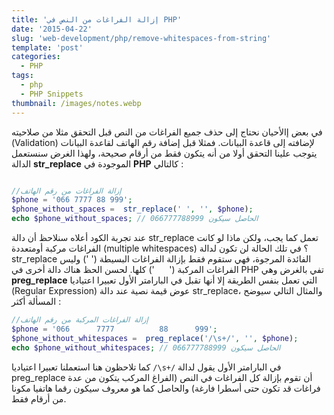 ```yaml
---
title: 'إزالة الفراغات من النص في PHP'
date: '2015-04-22'
slug: 'web-development/php/remove-whitespaces-from-string'
template: 'post'
categories:
  - PHP
tags:
  - php
  - PHP Snippets
thumbnail: /images/notes.webp
---
```


في بعض إالأحيان نحتاج إلى حذف جميع الفراغات من النص قبل التحقق مثلا من صلاحيته (Validation) لإضافته إلى قاعدة البيانات. فمثلا قبل إضافة رقم الهاتف لقاعدة البيانات يتوجب علينا التحقق أولا من أنه يتكون فقط من أرقام صحيحة، ولهذا الغرض سنستعمل الدالة **str_replace** الموجودة في **PHP** كالتالي :

```php

//إزالة الفراغات من رقم الهاتف
$phone = '066 7777 88 999';
$phone_without_spaces =  str_replace(' ', '', $phone);
echo $phone_without_spaces; // الحاصل سيكون 066777788999

```

عند تجربة الكود أعلاه سنلاحظ أن دالة str_replace تعمل كما يجب، ولكن ماذا لو كانت الفراغات مركبة أومتعددة (multiple whitespaces) ؟ في تلك الحالة لن تكون لدالة str_replace الفائدة المرجوة، فهي ستقوم فقط بإزالة الفراغات البسيطة (' ') وليس الفراغات المركبة ('      ') كلها. لحسن الحظ هناك دالة أخرى في PHP تفي بالغرض وهي **preg_replace** التي تعمل بنفس الطريقة إلا أنها تقبل في البارامتر الأول تعبيرا اعتياديا (Regular Expression) عوض قيمة نصية عند دالة str_replace، والمثال التالي سيوضح المسألة أكثر :

```php
//إزالة الفراغات المركبة من رقم الهاتف
$phone = '066      7777          88      999';
$phone_without_whitespaces =  preg_replace('/\s+/', '', $phone);
echo $phone_without_whitespaces; // الحاصل سيكون 066777788999
```

كما تلاحظون هنا استعملنا تعبيرا اعتياديا `/\s+/` في البارامتر الأول يقول لدالة preg_replace أن تقوم بإزالة كل الفراغات في النص (الفراغ المركب يتكون من عدة فراغات قد تكون حتى أسطرا فارغة) والحاصل كما هو معروف سيكون رقما هاتفيا مكونا من أرقام فقط.
